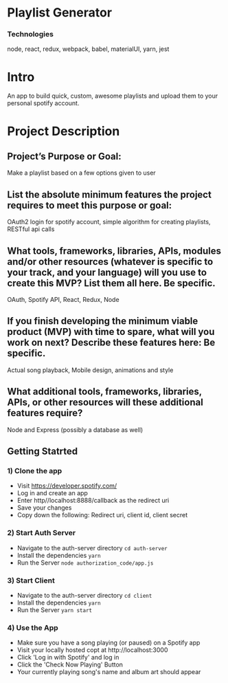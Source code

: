 # Playlist Generator

### Technologies

node, react, redux, webpack, babel, materialUI, yarn, jest

# Intro

An app to build quick, custom, awesome playlists and upload them to your personal spotify account.

# Project Description

## Project’s Purpose or Goal:

Make a playlist based on a few options given to user

## List the absolute minimum features the project requires to meet this purpose or goal:

OAuth2 login for spotify account, simple algorithm for creating playlists, RESTful api calls

## What tools, frameworks, libraries, APIs, modules and/or other resources (whatever is specific to your track, and your language) will you use to create this MVP? List them all here. Be specific.

OAuth, Spotify API, React, Redux, Node

## If you finish developing the minimum viable product (MVP) with time to spare, what will you work on next? Describe these features here: Be specific.

Actual song playback, Mobile design, animations and style

## What additional tools, frameworks, libraries, APIs, or other resources will these additional features require?

Node and Express (possibly a database as well)

## Getting Statrted

### 1) Clone the app

- Visit https://developer.spotify.com/
- Log in and create an app
- Enter http//localhost:8888/callback as the redirect uri
- Save your changes
- Copy down the following: Redirect uri, client id, client secret

### 2) Start Auth Server

- Navigate to the auth-server directory `cd auth-server`
- Install the dependencies `yarn`
- Run the Server `node authorization_code/app.js`

### 3) Start Client

- Navigate to the auth-server directory `cd client`
- Install the dependencies `yarn`
- Run the Server `yarn start`

### 4) Use the App

- Make sure you have a song playing (or paused) on a Spotify app
- Visit your locally hosted copt at http://localhost:3000
- Click 'Log in with Spotify' and log in
- Click the 'Check Now Playing' Button
- Your currently playing song's name and album art should appear
